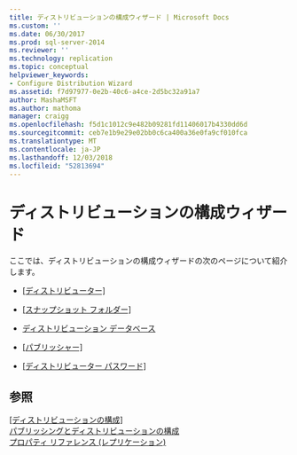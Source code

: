 ```yaml
---
title: ディストリビューションの構成ウィザード | Microsoft Docs
ms.custom: ''
ms.date: 06/30/2017
ms.prod: sql-server-2014
ms.reviewer: ''
ms.technology: replication
ms.topic: conceptual
helpviewer_keywords:
- Configure Distribution Wizard
ms.assetid: f7d97977-0e2b-40c6-a4ce-2d5bc32a91a7
author: MashaMSFT
ms.author: mathoma
manager: craigg
ms.openlocfilehash: f5d1c1012c9e482b09281fd11406017b4330dd6d
ms.sourcegitcommit: ceb7e1b9e29e02bb0c6ca400a36e0fa9cf010fca
ms.translationtype: MT
ms.contentlocale: ja-JP
ms.lasthandoff: 12/03/2018
ms.locfileid: "52813694"
---
```

# <a name="configure-distribution-wizard"></a>ディストリビューションの構成ウィザード
  ここでは、ディストリビューションの構成ウィザードの次のページについて紹介します。  
  
-   [[ディストリビューター]](distributor.md)  
  
-   [[スナップショット フォルダー]](snapshot-folder.md)  
  
-   [ディストリビューション データベース](distribution-database.md)  
  
-   [[パブリッシャー]](publishers.md)  
  
-   [[ディストリビューター パスワード]](distributor-password.md)  
  
## <a name="see-also"></a>参照  
 [[ディストリビューションの構成]](configure-distribution.md)   
 [パブリッシングとディストリビューションの構成](configure-publishing-and-distribution.md)   
 [プロパティ リファレンス &#40;レプリケーション&#41;](properties-reference-replication.md)  
  
  
